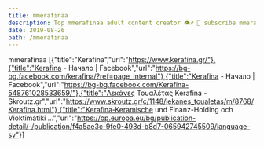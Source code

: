 ```yaml
---
title: mmerafinaa
description: Top mmerafinaa adult content creator 👁♐️ 👑 subscribe mmerafinaa to my porn site below IG mmerafinaa
date: 2019-08-26
path: /mmerafinaa
---
```


mmerafinaa
[{"title":"Kerafina","url":"https://www.kerafina.gr/"},{"title":"Kerafina - Начало | Facebook","url":"https://bg-bg.facebook.com/kerafina/?ref=page_internal"},{"title":"Kerafina - Начало | Facebook","url":"https://bg-bg.facebook.com/Kerafina-548761028533659/"},{"title":"Λεκάνες Τουαλέτας Kerafina - Skroutz.gr","url":"https://www.skroutz.gr/c/1148/lekanes_toualetas/m/8768/Kerafina.html"},{"title":"Kerafina‑Keramische und Finanz-Holding och Vioktimatiki ...","url":"https://op.europa.eu/bg/publication-detail/-/publication/f4a5ae3c-9fe0-493d-b8d7-065942745509/language-sv"}]

